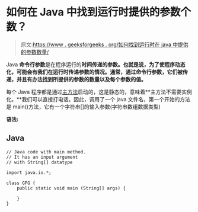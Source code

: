 # 如何在 Java 中找到运行时提供的参数个数？

> 原文:[https://www . geeksforgeeks . org/如何找到运行时在 java 中提供的参数数量/](https://www.geeksforgeeks.org/how-to-find-the-number-of-arguments-provided-at-runtime-in-java/)

Java **命令行参数**是在程序运行的**时间传递的参数。也就是说，为了使程序动态化，可能会有我们在运行时传递参数的情况。通常，通过命令行参数，它们被传递，并且有办法找到所提供的参数的数量以及每个参数的值。**

每个 Java 程序都是通过[主方法](https://www.geeksforgeeks.org/main-method-compulsory-java/)启动的，这是静态的，意味着**主方法不需要实例化。**我们可以直接打电话。因此，调用了一个 java 文件名，第一个开始的方法是 main()方法，它有一个字符串[]的输入参数(字符串数组数据类型)

**语法:**

## Java

```
// Java code with main method. 
// It has an input argument
// with String[] datatype

import java.io.*;

class GFG {
    public static void main (String[] args) {

    }
}
```